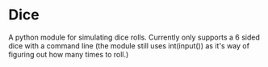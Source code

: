 # Dice
A python module for simulating dice rolls.
Currently only supports a 6 sided dice with a command line (the module still uses int(input()) as it's way of figuring out how many times to roll.) 

